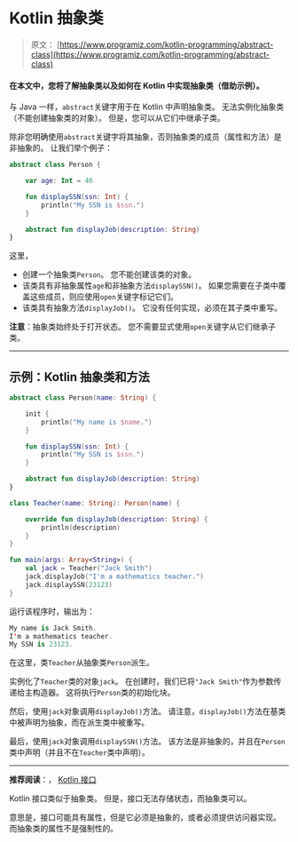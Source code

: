 # Kotlin 抽象类

> 原文： [https://www.programiz.com/kotlin-programming/abstract-class](https://www.programiz.com/kotlin-programming/abstract-class)

#### 在本文中，您将了解抽象类以及如何在 Kotlin 中实现抽象类（借助示例）。

与 Java 一样，`abstract`关键字用于在 Kotlin 中声明抽象类。 无法实例化抽象类（不能创建抽象类的对象）。 但是，您可以从它们中继承子类。

除非您明确使用`abstract`关键字将其抽象，否则抽象类的成员（属性和方法）是非抽象的。 让我们举个例子：

```kt
abstract class Person {

    var age: Int = 40

    fun displaySSN(ssn: Int) {
        println("My SSN is $ssn.")
    }

    abstract fun displayJob(description: String)
}
```

这里，

*   创建一个抽象类`Person`。 您不能创建该类的对象。
*   该类具有非抽象属性`age`和非抽象方法`displaySSN()`。 如果您需要在子类中覆盖这些成员，则应使用`open`关键字标记它们。
*   该类具有抽象方法`displayJob()`。 它没有任何实现，必须在其子类中重写。

**注意**：抽象类始终处于打开状态。 您不需要显式使用`open`关键字从它们继承子类。

* * *

## 示例：Kotlin 抽象类和方法

```kt
abstract class Person(name: String) {

    init {
        println("My name is $name.")
    }

    fun displaySSN(ssn: Int) {
        println("My SSN is $ssn.")
    }

    abstract fun displayJob(description: String)
}

class Teacher(name: String): Person(name) {

    override fun displayJob(description: String) {
        println(description)
    }
}

fun main(args: Array<String>) {
    val jack = Teacher("Jack Smith")
    jack.displayJob("I'm a mathematics teacher.")
    jack.displaySSN(23123)
}
```

运行该程序时，输出为：

```kt
My name is Jack Smith.
I'm a mathematics teacher.
My SSN is 23123.
```

在这里，类`Teacher`从抽象类`Person`派生。

实例化了`Teacher`类的对象`jack`。 在创建时，我们已将`"Jack Smith"`作为参数传递给主构造器。 这将执行`Person`类的初始化块。

然后，使用`jack`对象调用`displayJob()`方法。 请注意，`displayJob()`方法在基类中被声明为抽象，而在派生类中被重写。

最后，使用`jack`对象调用`displaySSN()`方法。 该方法是非抽象的，并且在`Person`类中声明（并且不在`Teacher`类中声明）。

* * *

**推荐阅读**：， [Kotlin 接口](/kotlin-programming/interfaces "Interfaces in Kotlin")

Kotlin 接口类似于抽象类。 但是，接口无法存储状态，而抽象类可以。

意思是，接口可能具有属性，但是它必须是抽象的，或者必须提供访问器实现。 而抽象类的属性不是强制性的。
